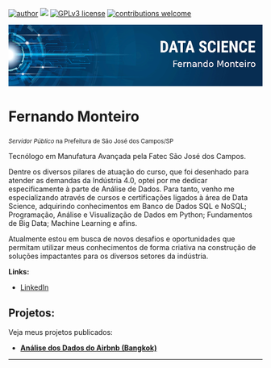 [![author](https://img.shields.io/badge/author-monteiro--fernando-red)](https://www.linkedin.com/in/fernandoalvesmonteiro) [![](https://img.shields.io/badge/python-3.7+-blue.svg)](https://www.python.org/downloads/release/python-365/) [![GPLv3 license](https://img.shields.io/badge/License-GPLv3-blue.svg)](http://perso.crans.org/besson/LICENSE.html) [![contributions welcome](https://img.shields.io/badge/contributions-welcome-brightgreen.svg?style=flat)](https://github.com/monteiro-fernando/Data_Science/issues)

<p align="center">
  <img src="banner.png" >
</p>

# Fernando Monteiro
<sub>*Servidor Público* na Prefeitura de São José dos Campos/SP</sub>

Tecnólogo em Manufatura Avançada pela Fatec São José dos Campos.

Dentre os diversos pilares de atuação do curso, que foi desenhado para atender as demandas da Indústria 4.0, optei por me dedicar especificamente à parte de Análise de Dados. Para tanto, venho me especializando através de cursos e certificações ligados à área de Data Science, adquirindo conhecimentos em Banco de Dados SQL e NoSQL; Programação, Análise e Visualização de Dados em Python; Fundamentos de Big Data; Machine Learning e afins.

Atualmente estou em busca de novos desafios e oportunidades que permitam utilizar meus conhecimentos de forma criativa na construção de soluções impactantes para os diversos setores da indústria.


**Links:**
* [LinkedIn](https://www.linkedin.com/in/fernandoalvesmonteiro)


## Projetos:
Veja meus projetos publicados:

* **[Análise dos Dados do Airbnb (Bangkok)](https://github.com/monteiro-fernando/Data_Science/blob/main/Analisando_os_Dados_do_Airbnb_(Bangkok).ipynb)**

---



